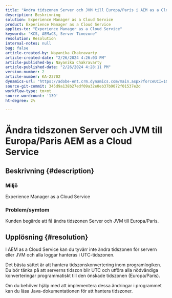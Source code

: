 ```yaml
---
title: "Ändra tidszonen Server och JVM till Europa/Paris i AEM as a Cloud Service"
description: Beskrivning
solution: Experience Manager as a Cloud Service
product: Experience Manager as a Cloud Service
applies-to: "Experience Manager as a Cloud Service"
keywords: "KCS, AEMaCS, Server Timezone"
resolution: Resolution
internal-notes: null
bug: false
article-created-by: Nayanika Chakravarty
article-created-date: "2/26/2024 4:26:03 PM"
article-published-by: Nayanika Chakravarty
article-published-date: "2/26/2024 4:28:11 PM"
version-number: 2
article-number: KA-23702
dynamics-url: "https://adobe-ent.crm.dynamics.com/main.aspx?forceUCI=1&pagetype=entityrecord&etn=knowledgearticle&id=f997ebb8-c3d4-ee11-9079-6045bd006b4b"
source-git-commit: 345d9a138b27edf09a32e0eb37b9072f01537e2d
workflow-type: tm+mt
source-wordcount: '139'
ht-degree: 2%

---
```


# Ändra tidszonen Server och JVM till Europa/Paris AEM as a Cloud Service

## Beskrivning {#description}


### Miljö

Experience Manager as a Cloud Service

### Problem/symtom

Kunden begärde att få ändra tidszonen Server och JVM till Europa/Paris.


## Upplösning {#resolution}


I AEM as a Cloud Service kan du tyvärr inte ändra tidszonen för servern eller JVM och alla loggar hanteras i UTC-tidszonen.

Det bästa sättet är att hantera tidszonskonvertering inom programlogiken. Du bör tänka på att serverns tidszon blir UTC och utföra alla nödvändiga konverteringar programmatiskt till den önskade tidszonen (Europa/Paris).

Om du behöver hjälp med att implementera dessa ändringar i programmet kan du läsa Java-dokumentationen för att hantera tidszoner.
